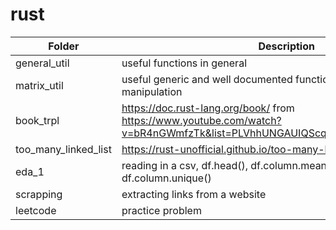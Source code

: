 # rust
| Folder | Description|
|-|-|
| general_util |  useful functions in general|
| matrix_util |  useful generic and well documented functions for matrix and vector manipulation|
| book_trpl |  https://doc.rust-lang.org/book/ from https://www.youtube.com/watch?v=bR4nGWmfzTk&list=PLVhhUNGAUIQScqB26DdUq4n1Y2n3auM7X|
| too_many_linked_list |  https://rust-unofficial.github.io/too-many-lists/index.html|
| eda_1 |  reading in a csv, df.head(), df.column.mean(), df.isnan().sum(), df.column.unique()|
| scrapping |  extracting links from a website|
| leetcode |  practice problem|
